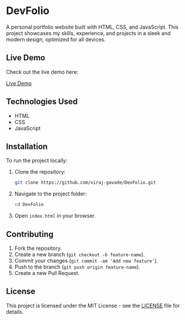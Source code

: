 # DevFolio

A personal portfolio website built with HTML, CSS, and JavaScript. This project showcases my skills, experience, and projects in a sleek and modern design, optimized for all devices.

## Live Demo

Check out the live demo here:

[Live Demo](https://portfolio-viraj-gavade.netlify.app/)

## Technologies Used

- HTML
- CSS
- JavaScript

## Installation

To run the project locally:

1. Clone the repository:
    ```bash
    git clone https://github.com/viraj-gavade/DevFolio.git
    ```

2. Navigate to the project folder:
    ```bash
    cd DevFolio
    ```

3. Open `index.html` in your browser.

## Contributing

1. Fork the repository.
2. Create a new branch (`git checkout -b feature-name`).
3. Commit your changes (`git commit -am 'Add new feature'`).
4. Push to the branch (`git push origin feature-name`).
5. Create a new Pull Request.

## License

This project is licensed under the MIT License - see the [LICENSE](LICENSE) file for details.
